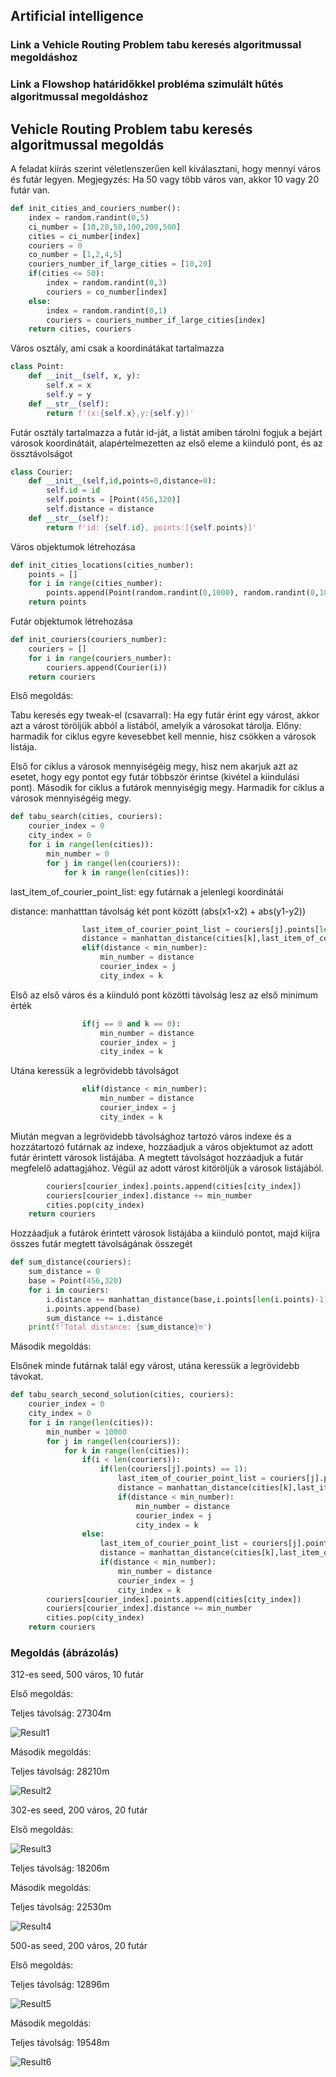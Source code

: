 ## Artificial intelligence
### Link a Vehicle Routing Problem tabu keresés algoritmussal megoldáshoz
### Link a Flowshop határidőkkel probléma szimulált hűtés algoritmussal megoldáshoz

## Vehicle Routing Problem tabu keresés algoritmussal megoldás
A feladat kiírás szerint véletlenszerűen kell kiválasztani, hogy mennyi város és futár legyen. Megjegyzés: Ha 50 vagy több város van, akkor 10 vagy 20 futár van.
```python
def init_cities_and_couriers_number():
    index = random.randint(0,5)
    ci_number = [10,20,50,100,200,500]
    cities = ci_number[index]
    couriers = 0
    co_number = [1,2,4,5]
    couriers_number_if_large_cities = [10,20]
    if(cities <= 50):
        index = random.randint(0,3)
        couriers = co_number[index]
    else:
        index = random.randint(0,1)
        couriers = couriers_number_if_large_cities[index]
    return cities, couriers
```
Város osztály, ami csak a koordinátákat tartalmazza
```python
class Point:
    def __init__(self, x, y):
        self.x = x
        self.y = y
    def __str__(self):
        return f'(x:{self.x},y:{self.y})'
```
Futár osztály tartalmazza a futár id-ját, a listát amiben tárolni fogjuk a bejárt városok koordinátáit, alapértelmezetten az első eleme a kiinduló pont, és az össztávolságot
```python
class Courier:
    def __init__(self,id,points=0,distance=0):
        self.id = id
        self.points = [Point(456,320)]
        self.distance = distance
    def __str__(self):
        return f'id: {self.id}, points:[{self.points}]'
```
Város objektumok létrehozása
```python
def init_cities_locations(cities_number):
    points = []
    for i in range(cities_number):
        points.append(Point(random.randint(0,1000), random.randint(0,1000)))
    return points
```
Futár objektumok létrehozása
```python
def init_couriers(couriers_number):
    couriers = []
    for i in range(couriers_number):
        couriers.append(Courier(i))
    return couriers
```
Első megoldás:

Tabu keresés egy tweak-el (csavarral): Ha egy futár érint egy várost, akkor azt a várost töröljük abból a listából, amelyik a városokat tárolja. Előny: harmadik for ciklus egyre kevesebbet kell mennie, hisz csökken a városok listája.

Első for ciklus a városok mennyiségéig megy, hisz nem akarjuk azt az esetet, hogy egy pontot egy futár többször érintse (kivétel a kiindulási pont). Második for ciklus a futárok mennyiségig megy. Harmadik for ciklus a városok mennyiségéig megy.
```python
def tabu_search(cities, couriers):
    courier_index = 0
    city_index = 0
    for i in range(len(cities)):
        min_number = 0
        for j in range(len(couriers)):
            for k in range(len(cities)):
```
last_item_of_courier_point_list: egy futárnak a jelenlegi koordinátái

distance: manhatttan távolság két pont között (abs(x1-x2) + abs(y1-y2))
```python
                last_item_of_courier_point_list = couriers[j].points[len(couriers[j].points)-1]
                distance = manhattan_distance(cities[k],last_item_of_courier_point_list)
                elif(distance < min_number):
                    min_number = distance
                    courier_index = j
                    city_index = k
```
Első az első város és a kiinduló pont közötti távolság lesz az első minimum érték
```python
                if(j == 0 and k == 0):
                    min_number = distance
                    courier_index = j
                    city_index = k
```
Utána keressük a legrövidebb távolságot
```python
                elif(distance < min_number):
                    min_number = distance
                    courier_index = j
                    city_index = k
```
Miután megvan a legrövidebb távolsághoz tartozó város indexe és a hozzátartozó futárnak az indexe, hozzáadjuk a város objektumot az adott futár érintett városok listájába. A megtett távolságot hozzáadjuk a futár megfelelő adattagjához. Végül az adott várost kitöröljük a városok listájából.
```python
        couriers[courier_index].points.append(cities[city_index])
        couriers[courier_index].distance += min_number
        cities.pop(city_index)
    return couriers
```
Hozzáadjuk a futárok érintett városok listájába a kiinduló pontot, majd kiíjra összes futár megtett távolságának összegét
```python
def sum_distance(couriers):
    sum_distance = 0
    base = Point(456,320)
    for i in couriers:
        i.distance += manhattan_distance(base,i.points[len(i.points)-1])
        i.points.append(base)
        sum_distance += i.distance
    print(f'Total distance: {sum_distance}m')
```
Második megoldás:

Elsőnek minde futárnak talál egy várost, utána keressük a legrövidebb távokat.
```python
def tabu_search_second_solution(cities, couriers):
    courier_index = 0
    city_index = 0
    for i in range(len(cities)):
        min_number = 10000
        for j in range(len(couriers)):
            for k in range(len(cities)):
                if(i < len(couriers)):
                    if(len(couriers[j].points) == 1):
                        last_item_of_courier_point_list = couriers[j].points[len(couriers[j].points)-1]
                        distance = manhattan_distance(cities[k],last_item_of_courier_point_list)
                        if(distance < min_number):
                            min_number = distance
                            courier_index = j
                            city_index = k
                else:
                    last_item_of_courier_point_list = couriers[j].points[len(couriers[j].points)-1]
                    distance = manhattan_distance(cities[k],last_item_of_courier_point_list)
                    if(distance < min_number):
                        min_number = distance
                        courier_index = j
                        city_index = k
        couriers[courier_index].points.append(cities[city_index])
        couriers[courier_index].distance += min_number
        cities.pop(city_index)
    return couriers

```
### Megoldás (ábrázolás)
312-es seed, 500 város, 10 futár

Első megoldás:

Teljes távolság: 27304m

![Result1](/result_pictures/tabusearch_312_1.png "result1")

Második megoldás:

Teljes távolság: 28210m

![Result2](/result_pictures/tabusearch_312_2.png "result2")

302-es seed, 200 város, 20 futár

Első megoldás:

![Result3](/result_pictures/tabusearch_302_1.png "result3")

Teljes távolság: 18206m

Második megoldás:

Teljes távolság: 22530m

![Result4](/result_pictures/tabusearch_302_2.png "result4")

500-as seed, 200 város, 20 futár

Első megoldás:

Teljes távolság: 12896m

![Result5](/result_pictures/tabusearch_500_1.png "result5")

Második megoldás:

Teljes távolság: 19548m

![Result6](/result_pictures/tabusearch_500_2.png "result6")
